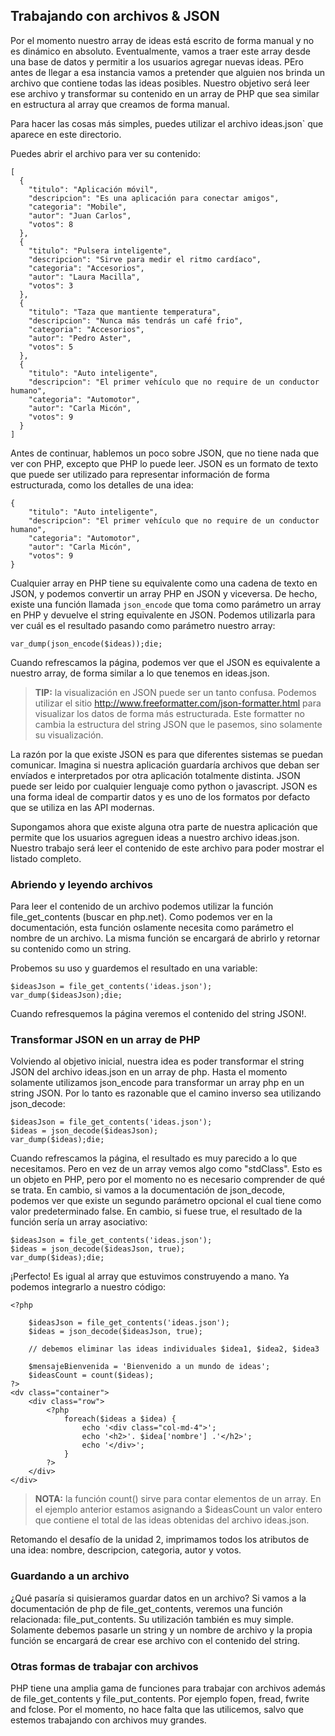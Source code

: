 ## Trabajando con archivos & JSON

Por el momento nuestro array de ideas está escrito de forma manual y no es dinámico en absoluto. Eventualmente, vamos a traer este array desde una base de datos y permitir a los usuarios agregar nuevas ideas. PEro antes de llegar a esa instancia vamos a pretender que alguien nos brinda un archivo que contiene todas las ideas posibles. Nuestro objetivo será leer ese archivo y transformar su contenido en un array de PHP que sea similar en estructura al array que creamos de forma manual.
 
 Para hacer las cosas más simples, puedes utilizar el archivo ideas.json` que aparece en este directorio.
 
 Puedes abrir el archivo para ver su contenido:

```
[
  {
    "titulo": "Aplicación móvil",
    "descripcion": "Es una aplicación para conectar amigos",
    "categoria": "Mobile",
    "autor": "Juan Carlos",
    "votos": 8
  },
  {
    "titulo": "Pulsera inteligente",
    "descripcion": "Sirve para medir el ritmo cardíaco",
    "categoria": "Accesorios",
    "autor": "Laura Macilla",
    "votos": 3
  },
  {
    "titulo": "Taza que mantiente temperatura",
    "descripcion": "Nunca más tendrás un café frio",
    "categoria": "Accesorios",
    "autor": "Pedro Aster",
    "votos": 5
  },
  {
    "titulo": "Auto inteligente",
    "descripcion": "El primer vehículo que no require de un conductor humano",
    "categoria": "Automotor",
    "autor": "Carla Micón",
    "votos": 9
  }
]
```

Antes de continuar, hablemos un poco sobre JSON, que no tiene nada que ver con PHP, excepto que PHP lo puede leer. JSON es un formato de texto que puede ser utilizado para representar información de forma estructurada, como los detalles de una idea:

```
{
    "titulo": "Auto inteligente",
    "descripcion": "El primer vehículo que no require de un conductor humano",
    "categoria": "Automotor",
    "autor": "Carla Micón",
    "votos": 9
}
```

Cualquier array en PHP tiene su equivalente como una cadena de texto en JSON, y podemos convertir un array PHP en JSON y viceversa. De hecho, existe una función llamada `json_encode` que toma como parámetro un array en PHP y devuelve el string equivalente en JSON. Podemos utilizarla para ver cuál es el resultado pasando como parámetro nuestro array:

```
var_dump(json_encode($ideas));die;
```

Cuando refrescamos la página, podemos ver que el JSON es equivalente a nuestro array, de forma similar a lo que tenemos en ideas.json.

> **TIP:** la visualización en JSON puede ser un tanto confusa. Podemos utilizar el sitio http://www.freeformatter.com/json-formatter.html para visualizar los datos de forma más estructurada. Este formatter no cambia la estructura del string JSON que le pasemos, sino solamente su visualización.

La razón por la que existe JSON es para que diferentes sistemas se puedan comunicar. Imagina si nuestra aplicación guardaría archivos que deban ser envíados e interpretados por otra aplicación totalmente distinta. JSON puede ser leido por cualquier lenguaje como python o javascript. JSON es una forma ideal de compartir datos y es uno de los formatos por defacto que se utiliza en las API modernas. 

Supongamos ahora que existe alguna otra parte de nuestra aplicación que permite que los usuarios agreguen ideas a nuestro archivo ideas.json. Nuestro trabajo será leer el contenido de este archivo para poder mostrar el listado completo.

### Abriendo y leyendo archivos

Para leer el contenido de un archivo podemos utilizar la función file_get_contents (buscar en php.net). Como podemos ver en la documentación, esta función oslamente necesita como parámetro el nombre de un archivo. La misma función se encargará de abrirlo y retornar su contenido como un string.

Probemos su uso y guardemos el resultado en una variable:

```
$ideasJson = file_get_contents('ideas.json');
var_dump($ideasJson);die;
```

Cuando refresquemos la página veremos el contenido del string JSON!.

### Transformar JSON en un array de PHP

Volviendo al objetivo inicial, nuestra idea es poder transformar el string JSON del archivo ideas.json en un array de php. Hasta el momento solamente utilizamos json_encode para transformar un array php en un string JSON. Por lo tanto es razonable que el camino inverso sea utilizando json_decode:

```
$ideasJson = file_get_contents('ideas.json');
$ideas = json_decode($ideasJson);
var_dump($ideas);die;
```

Cuando refrescamos la página, el resultado es muy parecido a lo que necesitamos. Pero en vez de un array vemos algo como "stdClass". Esto es un objeto en PHP, pero por el momento no es necesario comprender de qué se trata. En cambio, si vamos a la documentación de json_decode, podemos ver que existe un segundo parámetro opcional el cual tiene como valor predeterminado false. En cambio, si fuese true, el resultado de la función sería un array asociativo:


```
$ideasJson = file_get_contents('ideas.json');
$ideas = json_decode($ideasJson, true);
var_dump($ideas);die;
```

¡Perfecto! Es igual al array que estuvimos construyendo a mano. Ya podemos integrarlo a nuestro código:


```
<?php

    $ideasJson = file_get_contents('ideas.json');
    $ideas = json_decode($ideasJson, true);
    
    // debemos eliminar las ideas individuales $idea1, $idea2, $idea3
    
    $mensajeBienvenida = 'Bienvenido a un mundo de ideas';
    $ideasCount = count($ideas);
?>
<dv class="container">
    <div class="row">
        <?php 
            foreach($ideas a $idea) {
                echo '<div class="col-md-4">';
                echo '<h2>'. $idea['nombre'] .'</h2>';
                echo '</div>';
            }
        ?>
    </div>
</div>
```

> **NOTA:** la función count() sirve para contar elementos de un array. En el ejemplo anterior estamos asignando a $ideasCount un valor entero que contiene el total de las ideas obtenidas del archivo ideas.json.

Retomando el desafío de la unidad 2, imprimamos todos los atributos de una idea: nombre, descripcion, categoria, autor y votos.


### Guardando a un archivo

¿Qué pasaría si quisieramos guardar datos en un archivo? Si vamos a la documentación de php de file_get_contents, veremos una función relacionada: file_put_contents. Su utilización también es muy simple. Solamente debemos pasarle un string y un nombre de archivo y la propia función se encargará de crear ese archivo con el contenido del string.

### Otras formas de trabajar con archivos

PHP tiene una amplia gama de funciones para trabajar con archivos además de file_get_contents y file_put_contents. Por ejemplo fopen, fread, fwrite and fclose. Por el momento, no hace falta que las utilicemos, salvo que estemos trabajando con archivos muy grandes.